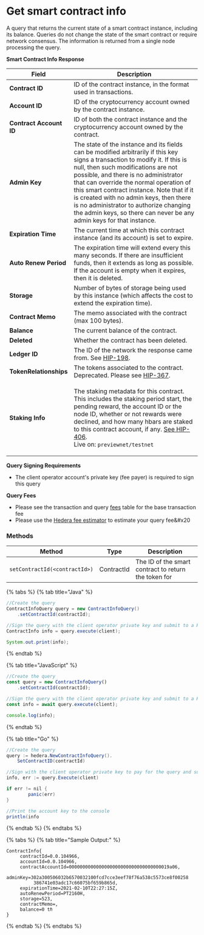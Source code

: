 # Get smart contract info

A query that returns the current state of a smart contract instance, including its balance. Queries do not change the state of the smart contract or require network consensus. The information is returned from a single node processing the query.

**Smart Contract Info Response**

| Field                   | Description                                                                                                                                                                                                                                                                                                                                                                                                                                                     |
| ----------------------- | --------------------------------------------------------------------------------------------------------------------------------------------------------------------------------------------------------------------------------------------------------------------------------------------------------------------------------------------------------------------------------------------------------------------------------------------------------------- |
| **Contract ID**         | ID of the contract instance, in the format used in transactions.                                                                                                                                                                                                                                                                                                                                                                                                |
| **Account ID**          | ID of the cryptocurrency account owned by the contract instance.                                                                                                                                                                                                                                                                                                                                                                                                |
| **Contract Account ID** | ID of both the contract instance and the cryptocurrency account owned by the contract.                                                                                                                                                                                                                                                                                                                                                                          |
| **Admin Key**           | The state of the instance and its fields can be modified arbitrarily if this key signs a transaction to modify it. If this is null, then such modifications are not possible, and there is no administrator that can override the normal operation of this smart contract instance. Note that if it is created with no admin keys, then there is no administrator to authorize changing the admin keys, so there can never be any admin keys for that instance. |
| **Expiration Time**     | The current time at which this contract instance (and its account) is set to expire.                                                                                                                                                                                                                                                                                                                                                                            |
| **Auto Renew Period**   | The expiration time will extend every this many seconds. If there are insufficient funds, then it extends as long as possible. If the account is empty when it expires, then it is deleted.                                                                                                                                                                                                                                                                     |
| **Storage**             | Number of bytes of storage being used by this instance (which affects the cost to extend the expiration time).                                                                                                                                                                                                                                                                                                                                                  |
| **Contract Memo**       | The memo associated with the contract (max 100 bytes).                                                                                                                                                                                                                                                                                                                                                                                                          |
| **Balance**             | The current balance of the contract.                                                                                                                                                                                                                                                                                                                                                                                                                            |
| **Deleted**             | Whether the contract has been deleted.                                                                                                                                                                                                                                                                                                                                                                                                                          |
| **Ledger ID**           | The ID of the network the response came from. See [HIP-198](https://hips.hedera.com/hip/hip-198).                                                                                                                                                                                                                                                                                                                                                               |
| **TokenRelationships**  | The tokens associated to the contract. Deprecated. Please see [HIP-367](https://hips.hedera.com/hip/hip-367).                                                                                                                                                                                                                                                                                                                                                   |
| **Staking Info**        | <p>The staking metadata for this contract. This includes the staking period start, the pending reward, the account ID or the node ID, whether or not rewards were declined, and how many hbars are staked to this contract account, if any. <a href="https://hips.hedera.com/hip/hip-406">See HIP-406</a>.<br>Live on: <code>previewnet/testnet</code></p>                                                                                                      |

**Query Signing Requirements**

* The client operator account's private key (fee payer) is required to sign this query

**Query Fees**

* Please see the transaction and query [fees](../../../networks/mainnet/fees/#transaction-and-query-fees) table for the base transaction fee
* Please use the [Hedera fee estimator](https://hedera.com/fees) to estimate your query fee\&#x20

### Methods

| Method                        | Type       | Description                                          |
| ----------------------------- | ---------- | ---------------------------------------------------- |
| `setContractId(<contractId>)` | ContractId | The ID of the smart contract to return the token for |

{% tabs %}
{% tab title="Java" %}
```java
//Create the query
ContractInfoQuery query = new ContractInfoQuery()
    .setContractId(contractId);

//Sign the query with the client operator private key and submit to a Hedera network
ContractInfo info = query.execute(client);

System.out.print(info);
```
{% endtab %}

{% tab title="JavaScript" %}
```javascript
//Create the query
const query = new ContractInfoQuery()
    .setContractId(contractId);

//Sign the query with the client operator private key and submit to a Hedera network
const info = await query.execute(client);

console.log(info);
```
{% endtab %}

{% tab title="Go" %}
```java
//Create the query
query := hedera.NewContractInfoQuery().
    SetContractID(contractId)

//Sign with the client operator private key to pay for the query and submit the query to a Hedera network
info, err := query.Execute(client)

if err != nil {
		panic(err)
}

//Print the account key to the console
println(info
```
{% endtab %}
{% endtabs %}

{% tabs %}
{% tab title="Sample Output:" %}
```
ContractInfo{
     contractId=0.0.104966, 
     accountId=0.0.104966, 
     contractAccountId=0000000000000000000000000000000000019a06,    
     adminKey=302a300506032b6570032100fcd7cce3eef78f76a538c5573ce8f00258 
          386741e03adc17c66075bf659b865d, 
     expirationTime=2021-02-10T22:27:15Z,    
     autoRenewPeriod=PT2160H, 
     storage=523, 
     contractMemo=, 
     balance=0 tℏ
}
```
{% endtab %}
{% endtabs %}
